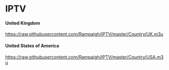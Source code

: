 # IPTV

#### United Kingdom
https://raw.githubusercontent.com/Rampaigh/IPTV/master/Country/UK.m3u

#### United States of America
https://raw.githubusercontent.com/Rampaigh/IPTV/master/Country/USA.m3u
